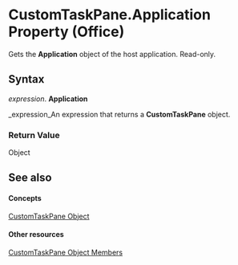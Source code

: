 
# CustomTaskPane.Application Property (Office)

Gets the  **Application** object of the host application. Read-only.


## Syntax

 _expression_. **Application**

 _expression_An expression that returns a  **CustomTaskPane** object.


### Return Value

Object


## See also


#### Concepts


 [CustomTaskPane Object](7ed379b7-d070-4d7b-abe1-92dc73d3d137.md)
#### Other resources


 [CustomTaskPane Object Members](858cc1d3-6fe8-5fa2-5a1c-416255227de8.md)

